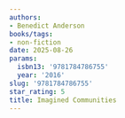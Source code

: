 ```yaml
---
authors:
- Benedict Anderson
books/tags:
- non-fiction
date: 2025-08-26
params:
  isbn13: '9781784786755'
  year: '2016'
slug: '9781784786755'
star_rating: 5
title: Imagined Communities
---
```


<!--more-->